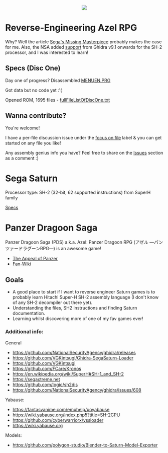 <p align="center">
  <img src="https://i.imgur.com/1Wkha31.png">
</p>

# Reverse-Engineering Azel RPG
Why? Well the article [Sega's Missing Masterpiece](https://www.theringer.com/2018/1/29/16940902/1998-video-games-panzer-dragoon-saga-missing-masterpiece) probably makes the case for me.
Also, the NSA added [support](https://github.com/NationalSecurityAgency/ghidra/pull/715) from Ghidra v9.1 onwards for the SH-2 processor, and I was interested to learn!

## Specs (Disc One)
Day one of progress? Disassembled [MENUEN.PRG](https://github.com/Aeonitis/Reverse-Engineer-Azel/blob/main/AZEL%20Disc%201/PRG/MENUEN.PRG/DefinedDataDetailed.md)

Got data but no code yet :'(

Opened ROM, 1695 files - [fullFileListOfDiscOne.txt](https://github.com/Aeonitis/Reverse-Engineer-Azel/blob/main/AZEL%20Disc%201/fullFileListOfDiscOne.txt)

## Wanna contribute?
You're welcome! 

I have a per-file discussion issue under the [focus on file](https://github.com/Aeonitis/Reverse-Engineer-Azel/labels/focus%20on%20file) label & you can get started on any file you like!

Any assembly genius info you have? Feel free to share on the [Issues](https://github.com/Aeonitis/Reverse-Engineer-Azel/issues) section as a comment :)

# Sega Saturn
Processor type: SH-2 (32-bit, 62 supported instructions) from SuperH family

[Specs](https://www.copetti.org/writings/consoles/sega-saturn)

# Panzer Dragoon Saga 
Panzer Dragoon Saga (PDS) a.k.a. Azel: Panzer Dragoon RPG (アゼル ―パンツァードラグーンRPG―) is an awesome game!
- [The Appeal of Panzer](https://venturebeat.com/2012/01/11/the-appeal-of-panzer-dragoon-saga/)
- [Fan-Wiki](https://panzerdragoon.fandom.com/wiki/Panzer_Dragoon_Saga)

## Goals
- A good place to start if I want to reverse engineer Saturn games is to probably learn Hitachi Super-H SH-2 assembly language (I don't know of any SH-2 decompiler out there yet).
- Understanding the files, SH2 instructions and finding Saturn documentation.
- Learning whilst discovering more of one of my fav games ever!


### Additional info:

General
- https://github.com/NationalSecurityAgency/ghidra/releases
- https://github.com/VGKintsugi/Ghidra-SegaSaturn-Loader
- https://github.com/VGKintsugi
- https://github.com/FCare/Kronos
- https://en.wikipedia.org/wiki/SuperH#SH-1_and_SH-2
- https://segaxtreme.net
- https://github.com/logic/sh2dis
- https://github.com/NationalSecurityAgency/ghidra/issues/608

Yabause:
- https://fantasyanime.com/emuhelp/uoyabause
- https://wiki.yabause.org/index.php5?title=SH-2CPU
- https://github.com/cyberwarriorx/yssloader
- https://wiki.yabause.org

Models:
- https://github.com/polygon-studio/Blender-to-Saturn-Model-Exporter